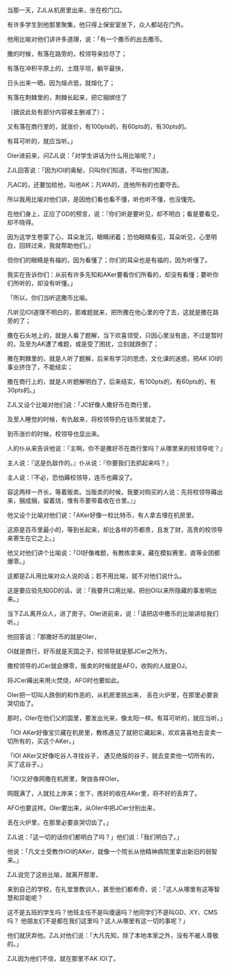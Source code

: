 当那一天，ZJL从机房里出来，坐在校门口。

有许多学生到他那里聚集，他只得上保安室坐下，众人都站在门外。

他用比喻对他们讲许多道理，说：「有一个撒币的出去撒币。

撒的时候，有落在路旁的，校领导来捡尽了；

有落在冲积平原上的，土既平坦，躺平最快，

日头出来一晒，因为熔点低，就熔化了；

有落在荆棘里的，荆棘长起来，把它捆绑住了

（据说此处有部分内容被主删减了）；

又有落在商行里的，就涨价，有100pts的，有60pts的，有30pts的。

有耳可听的，就应当听。」

OIer进前来，问ZJL说：「对学生讲话为什么用比喻呢？」

ZJL回答说：「因为IOI的奥秘，只叫你们知道，不叫他们知道。

凡AC的，还要加给他，叫他AK；凡WA的，连他所有的也要夺去。

所以我用比喻对他们讲，是因他们看也看不懂，听也听不懂，也没懂完。

在他们身上，正应了GD的预言，说：『你们听是要听见，却不明白；看是要看见，却不晓得。

因为这学生卷蒙了心，耳朵发沉，眼睛闭着；恐怕眼睛看见，耳朵听见，心里明白，回转过来，我就帮助他们。』

但你们的眼睛是有福的，因为看懂了；你们的耳朵也是有福的，因为听懂了。

我实在告诉你们：从前有许多先知和AKer要看你们所看的，却没有看懂；要听你们所听的，却没有听懂。」

「所以，你们当听这撒币比喻。

凡听见IOI道理不明白的，那难题就来，把所撒在他心里的夺了去，这就是撒在路旁的了；

撒在石头地上的，就是人看了题解，当下欢喜领受，只因心里没有底，不过是暂时的，及至为AK遭了难题，或是受了困扰，立刻就跌倒了；

撒在荆棘里的，就是人听了题解，后来有学习的思虑，文化课的迷惑，把AK IOI的事业挤住了，不能结实；

撒在商行上的，就是人听题解明白了，后来结实，有100pts的，有60pts的，有30pts的。」

ZJL又设个比喻对他们说：「JC好像人撒好币在商行里，

及至人睡觉的时候，有仇敌来，将校领导扔在钱币里就走了。

到币涨价的时候，校领导也显出来。

人的仆从来告诉他说：『主啊，你不是撒好币在商行里吗？从哪里来的校领导呢？』

主人说：『这是仇敌作的。』仆从说：『你要我们去抓起来吗？』

主人说：『不必，恐怕薅校领导，连币也薅没了。

容这两样一齐长，等着贩卖。当贩卖的时候，我要对购买的人说：先将校领导薅出来，捆成捆，留着烧，惟有币要带着收在仓里。』」

他又设个比喻对他们说：「AKer好像一粒比特币，有人拿去埋在机房里。

这原是百币里最小的，等到长起来，却比各样的币都贵，且发了财，高贵的校领导来寄生在它之上。」

他又对他们讲个比喻说：「OI好像难题，有教练拿来，藏在模拟赛里，直等全团都爆零。」

这都是ZJL用比喻对众人说的话；若不用比喻，就不对他们说什么。

这是要应验先知GD的话，说：「我要开口用比喻，把创OI以来所隐藏的事发明出来。」

当下ZJL离开众人，进了房子。OIer进前来，说：「请把店中撒币的比喻讲给我们听。」

他回答说：「那撒好币的就是OIer，

OI就是商行，好币就是天国之子，校领导就是那JCer之所为，

撒校领导的JCer就会爆零，贩卖的时候就是AFO，收购的人就是OJ。

将JCer薅出来用火焚烧，AFO时也要如此。

OIer把一切叫人跌倒的和作恶的，从机房里挑出来， 丢在火炉里，在那里必要哀哭切齿了。

那时，OIer在他们父的国里，要发出光来，像太阳一样。有耳可听的，就应当听。」

「IOI AKer好像宝贝藏在机房里，教练遇见了就把它藏起来，欢欢喜喜地去变卖一切所有的，买这个AKer。」

「IOI AKer又好像吃谷人寻找谷子， 遇见绝版的谷子，就去变卖他一切所有的，买了这谷子。」

「IOI又好像网撒在机房里，聚拢各样OIer。

网既满了，人就拉上岸来；坐下，拣好的收在AKer里，将不好的丢弃了。

AFO也要这样。OIer要出来，从OIer中把JCer分别出来，

丢在火炉里，在那里必要哀哭切齿了。」

ZJL说：「这一切的话你们都明白了吗？」他们说：「我们明白了。」

他说：「凡文士受教作IOI的AKer，就像一个院长从他精神病院里拿出新旧的弱智来。」

ZJL说完了这些比喻，就离开那里，

来到自己的学校，在礼堂里教训人，甚至他们都希奇，说：「这人从哪里有这等智慧和异能呢？

这不是五班的学生吗？他班主任不是叫傻逼吗？他同学们不是叫GD、XY、CMS吗？ 他朋友们不是都在我们这里吗？这人从哪里有这一切的事呢？」

他们就厌弃他。ZJL对他们说：「大凡先知，除了本地本家之外，没有不被人尊敬的。」

ZJL因为他们不信，就在那里不AK IOI了。
